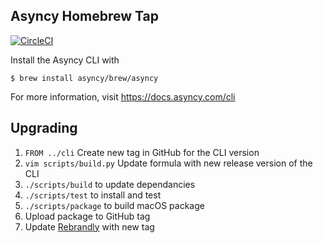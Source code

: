 Asyncy Homebrew Tap
-------------------

[![CircleCI](https://circleci.com/gh/asyncy/homebrew-brew.svg?style=svg)](https://circleci.com/gh/asyncy/homebrew-brew)

Install the Asyncy CLI with

    $ brew install asyncy/brew/asyncy

For more information, visit https://docs.asyncy.com/cli


## Upgrading

1. `FROM ../cli` Create new tag in GitHub for the CLI version
1. `vim scripts/build.py` Update formula with new release version of the CLI
1. `./scripts/build` to update dependancies
1. `./scripts/test` to install and test
1. `./scripts/package` to build macOS package
  1. Upload package to GitHub tag
  1. Update [Rebrandly](https://app.rebrandly.com/links/14230269) with new tag
